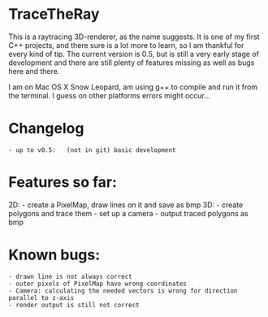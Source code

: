 TraceTheRay
===========

This is a raytracing 3D-renderer, as the name suggests. It is one of my first C++ projects, and there sure is a lot more to learn, so I am thankful for every kind of tip.
The current version is 0.5, but is still a very early stage of development and there are still plenty of features missing as well as bugs here and there.

I am on Mac OS X Snow Leopard, am using g++ to compile and run it from the terminal. I guess on other platforms errors might occur...




Changelog
=========
	- up to v0.5:	(not in git) basic development



Features so far:
================
2D:	- create a PixelMap, draw lines on it and save as bmp
3D:	- create polygons and trace them
	- set up a camera
	- output traced polygons as bmp
	


Known bugs:
===========
	- drawn line is not always correct
	- outer pixels of PixelMap have wrong coordinates
	- Camera: calculating the needed vectors is wrong for direction parallel to z-axis
	- render output is still not correct